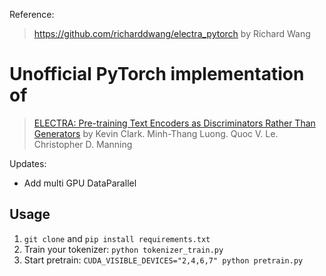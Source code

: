 Reference:
> https://github.com/richarddwang/electra_pytorch by Richard Wang

# Unofficial PyTorch implementation of
> [ELECTRA: Pre-training Text Encoders as Discriminators Rather Than Generators](https://arxiv.org/abs/2003.10555) by Kevin Clark. Minh-Thang Luong. Quoc V. Le. Christopher D. Manning

Updates:
- Add multi GPU DataParallel

## Usage
1. `git clone` and `pip install requirements.txt`
2. Train your tokenizer: `python tokenizer_train.py`
3. Start pretrain: `CUDA_VISIBLE_DEVICES="2,4,6,7" python pretrain.py`
